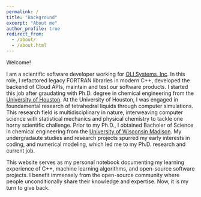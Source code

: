 ```yaml
---
permalink: /
title: "Background"
excerpt: "About me"
author_profile: true
redirect_from: 
  - /about/
  - /about.html
---
```

Welcome! 

I am a scientific software developer working for [OLI Systems, Inc](https://www.olisystems.com). In this role, I refactored legacy FORTRAN libraries in modern C++, developed the backend of Cloud APIs, maintain and test our software products. I started this job after graudating with Ph.D. degree in chemical engineering from the [University of Houston](https://www.chee.uh.edu). At the University of Houston, I was engaged in foundamental research of tetrahedral liquids through computer simulations. This research field is multidisciplinary in nature, interweaving computer science with statistical mechanics and physical chemistry to tackle one horny scientific challenge. Prior to my Ph.D., I obtained Bacholer of Science in chemical engineering from the [University of Wisconsin Madison](https://engineering.wisc.edu/departments/chemical-biological-engineering/). My undergradaute studies and research projects spurred my early interests in coding, and numerical modeling, which led me to my Ph.D. research and current job.  

This website serves as my personal notebook documenting my learning experience of C++, machine learning algorithms, and open-source software projects. I benefit immensely from the open-source community where people unconditionally share their knowledge and expertise. Now, it is my turn to give back.   
